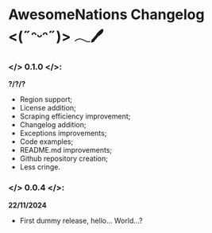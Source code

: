 # AwesomeNations Changelog <(˶ᵔᵕᵔ˶)> 𓂃🖊

### </> 0.1.0 </>:
**?/?/?**
- Region support;
- License addition;
- Scraping efficiency improvement;
- Changelog addition;
- Exceptions improvements;
- Code examples;
- README.md improvements;
- Github repository creation;
- Less cringe.

### </> 0.0.4 </>:
**22/11/2024**
- First dummy release, hello... World...?